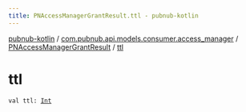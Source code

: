 ```yaml
---
title: PNAccessManagerGrantResult.ttl - pubnub-kotlin
---
```


[pubnub-kotlin](../../index.html) / [com.pubnub.api.models.consumer.access_manager](../index.html) / [PNAccessManagerGrantResult](index.html) / [ttl](./ttl.html)

# ttl

`val ttl: `[`Int`](https://kotlinlang.org/api/latest/jvm/stdlib/kotlin/-int/index.html)